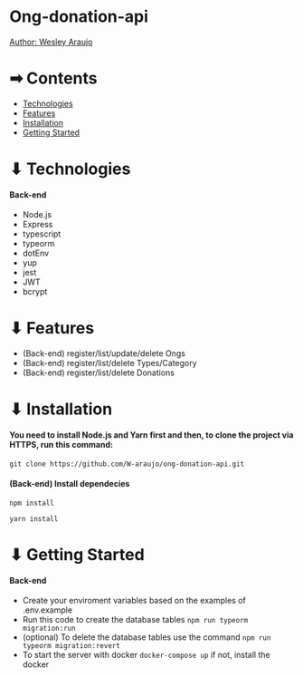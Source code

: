 

# Ong-donation-api


<a href="http://github.com/W-araujo">
<p>Author: Wesley Araujo</p>
</a>

<h1> ➡ Contents </h1>
<ul>
    <li>
    <a href="#technologies">Technologies</a>
    </li>
    <li>
     <a href="#features">Features</a>
    </li>
    <li>
      <a href="#intallation">Installation</a>
    </li>
    <li>
     <a href="#getting-started">Getting Started</a>
    </li>
</ul>

<h1 href="#technologies">⬇ Technologies</h1>

<h4>Back-end</h4>
<ul>
  <li>Node.js</li>
  <li>Express</li>
  <li>typescript</li>
  <li>typeorm</li>
  <li>dotEnv</li>
  <li>yup</li>
  <li>jest</li>
  <li>JWT</li>
  <li>bcrypt</li>
  </ul>
  
<h1 href="#features">⬇ Features</h1>
   <ul>
        <li>(Back-end) register/list/update/delete Ongs</li>
        <li>(Back-end) register/list/delete Types/Category</li>
        <li>(Back-end) register/list/delete Donations</li>
    </ul>
    
<h1 href="#installation">⬇ Installation </h1>
<h4>You need to install Node.js and Yarn first and then, to clone the project via HTTPS, run this command:</h4>

<p><code>git clone https://github.com/W-araujo/ong-donation-api.git</code></p>

<h4>(Back-end) Install dependecies</h4>

<p><code>npm install</code></p>

<p><code>yarn install</code></p>


<h1 href="#getting-started">⬇ Getting Started </h1>

<h4>Back-end</h4>
  <ul>
       <li>
        Create your enviroment variables based on the examples of .env.example
        </li>
           <li>
            Run this code to create the database tables
            <code>npm run typeorm migration:run</code>
        </li>
        <li>
        (optional) To delete the database tables use the command
        <code>npm run typeorm migration:revert</code>
        </li>
        <li>
           To start the server with docker
           <code>docker-compose up</code>
           if not, install the docker
        </li>
   </ul>


    
 
